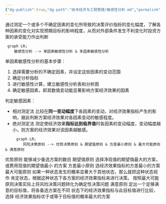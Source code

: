 ```yaml
---
{"dg-publish":true,"dg-path":"技术经济与工程管理/敏感性分析.md","permalink":"/技术经济与工程管理/敏感性分析/","dgPassFrontmatter":true,"noteIcon":"","created":"2024-04-16T13:01:27.394+08:00","updated":"2024-04-25T10:19:50.524+08:00"}
---
```


通过测定一个或多个不确定因素的变化所导致的决策评价指标的变化幅度，了解各种因素的变化对实现预期目标的影响程度，从而对外部条件发生不利变化时投资方案的承受能力作出判断

```mermaid  
 graph LR; 
 	敏感性分析 --> 单因素敏感性分析 & 多因素敏感性分析 
```

单因素敏感性分析的基本步骤：
1. 选择需要分析的不确定因素，并设定这些因素的变动范围
2. 确定分析指标
3. 进行敏感性计算，建立敏感性分析表和分析图
4. 确定敏感因素，即其数值变动能显著影响方案经济效果的因素

判定敏感因素：
- 相对测定法
	比较在**同一变动幅度**下各因素的变动，对经济效果指标产生的影响，据此判断方案经济效果对各因素变动的敏感程度。 
- 绝对测定法 
	测定使经济效果**指标达到临界值**时各因素的变动幅度，变动幅度越小，则方案的经济效果对该因素越敏感。


```mermaid  
	 graph LR; 
	 	风险决策原则 --> 优势决策原则 & 期望值原则 & 方差最小原则 & 最大可能原则 & 满意原则 
```
优势原则
	能够减少备选方案的数目
期望值原则
	选择净现值的期望值最大的方案，或费用现值的期望值最小 的方案
方差最小原则
	选经济效果指标的方差最小的方案
最大可能原则
	如果一种状态发生的概率显著大于其他状态，那么就把这种状态视作 肯定状态，根据这种状态下各方案的经济效果指标来进行决策。 
	按照最大可能原则决策实际上将风险决策问题转化为确定性决策问题
满意原则
	定出一个足够满意的目标值，将各备选方案在不同 状态下的经济效果指标与此目标值进行比较，选择 经济效果指标优于或等于目标值的概率最大的方案